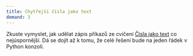 ```yaml
---
title: Chytřejší čísla jako text
demand: 3
---
```


Zkuste vymyslet, jak udělat zápis příkazů ze cvičení [Čísla jako text](#excs>cisla-jako-text) co nejúspornější. Dá se dojít až k tomu, že celé řešení bude na jeden řádek v Python konzoli.
